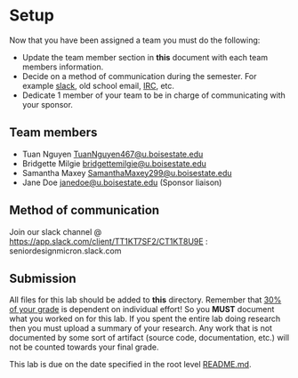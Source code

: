 # Setup

Now that you have been assigned a team you must do the following:

- Update the team member section in **this** document with each team members information.
- Decide on a method of communication during the semester. For example [slack](https://slack.com/), old school email, [IRC](https://en.wikipedia.org/wiki/Internet_Relay_Chat), etc.
- Dedicate 1 member of your team to be in charge of communicating with your sponsor. 

## Team members

- Tuan Nguyen TuanNguyen467@u.boisestate.edu
- Bridgette Milgie bridgettemilgie@u.boisestate.edu
- Samantha Maxey SamanthaMaxey299@u.boisestate.edu
- Jane Doe janedoe@u.boisestate.edu (Sponsor liaison)

## Method of communication

Join our slack channel @ https://app.slack.com/client/TT1KT7SF2/CT1KT8U9E : seniordesignmicron.slack.com

## Submission

All files for this lab should be added to **this** directory. Remember that [30% of your grade](../../docs/syllabus.md#grading) is dependent on individual effort! So you **MUST** document what you worked on for this lab. If you spent the entire lab doing research then you must upload a summary of your research. Any work that is not documented by some sort of artifact (source code, documentation, etc.) will not be counted towards your final grade.

This lab is due on the date specified in the root level [README.md](../../README.md).
